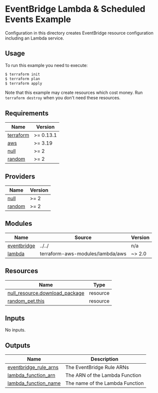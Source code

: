 # EventBridge Lambda & Scheduled Events Example

Configuration in this directory creates EventBridge resource configuration including an Lambda service.

## Usage

To run this example you need to execute:

```bash
$ terraform init
$ terraform plan
$ terraform apply
```

Note that this example may create resources which cost money. Run `terraform destroy` when you don't need these resources.

<!-- BEGINNING OF PRE-COMMIT-TERRAFORM DOCS HOOK -->
## Requirements

| Name | Version |
|------|---------|
| <a name="requirement_terraform"></a> [terraform](#requirement\_terraform) | >= 0.13.1 |
| <a name="requirement_aws"></a> [aws](#requirement\_aws) | >= 3.19 |
| <a name="requirement_null"></a> [null](#requirement\_null) | >= 2 |
| <a name="requirement_random"></a> [random](#requirement\_random) | >= 2 |

## Providers

| Name | Version |
|------|---------|
| <a name="provider_null"></a> [null](#provider\_null) | >= 2 |
| <a name="provider_random"></a> [random](#provider\_random) | >= 2 |

## Modules

| Name | Source | Version |
|------|--------|---------|
| <a name="module_eventbridge"></a> [eventbridge](#module\_eventbridge) | ../../ | n/a |
| <a name="module_lambda"></a> [lambda](#module\_lambda) | terraform-aws-modules/lambda/aws | ~> 2.0 |

## Resources

| Name | Type |
|------|------|
| [null_resource.download_package](https://registry.terraform.io/providers/hashicorp/null/latest/docs/resources/resource) | resource |
| [random_pet.this](https://registry.terraform.io/providers/hashicorp/random/latest/docs/resources/pet) | resource |

## Inputs

No inputs.

## Outputs

| Name | Description |
|------|-------------|
| <a name="output_eventbridge_rule_arns"></a> [eventbridge\_rule\_arns](#output\_eventbridge\_rule\_arns) | The EventBridge Rule ARNs |
| <a name="output_lambda_function_arn"></a> [lambda\_function\_arn](#output\_lambda\_function\_arn) | The ARN of the Lambda Function |
| <a name="output_lambda_function_name"></a> [lambda\_function\_name](#output\_lambda\_function\_name) | The name of the Lambda Function |
<!-- END OF PRE-COMMIT-TERRAFORM DOCS HOOK -->
